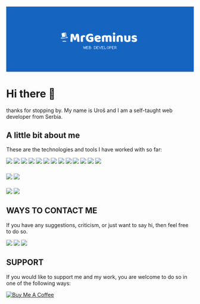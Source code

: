 ![MrGeminus Banner](https://github.com/MrGeminus/MrGeminus/blob/main/MrGeminusGitHubBanner.svg)
# Hi there :wave:


thanks for stopping by. My name is Uroš and I am a self-taught web developer from Serbia.

## A little bit about me

These are the technologies and tools I have worked with so far:


<div style="display:inline_block">
  
<img width="50px" src="https://cdn.jsdelivr.net/gh/devicons/devicon/icons/html5/html5-plain.svg" />

<img width="50px" src="https://cdn.jsdelivr.net/gh/devicons/devicon/icons/css3/css3-plain.svg" />
  
<img width="50px" src='https://cdn.jsdelivr.net/gh/devicons/devicon/icons/sass/sass-original.svg'>  
  
<img width="50px" src="https://cdn.jsdelivr.net/gh/devicons/devicon/icons/bootstrap/bootstrap-original.svg" />        
  
<img width="50px" src='https://cdn.jsdelivr.net/gh/devicons/devicon/icons/tailwindcss/tailwindcss-plain.svg'>
  
<img width="50px" src='https://cdn.jsdelivr.net/gh/devicons/devicon/icons/javascript/javascript-original.svg'>
  
<img width="50px" src='https://cdn.jsdelivr.net/gh/devicons/devicon/icons/typescript/typescript-original.svg'>
  
<img width="50px" src='https://cdn.jsdelivr.net/gh/devicons/devicon/icons/vuejs/vuejs-original.svg'>
  
<img width="50px" src="https://cdn.jsdelivr.net/gh/devicons/devicon/icons/react/react-original.svg" />

<img width="50px" src="https://cdn.jsdelivr.net/gh/devicons/devicon/icons/git/git-plain.svg" />
  
<img width="50px" src="https://cdn.jsdelivr.net/gh/devicons/devicon/icons/npm/npm-original-wordmark.svg" />
  
<img width="50px" src="https://cdn.jsdelivr.net/gh/devicons/devicon/icons/figma/figma-original.svg" /> 
  
<img width="50px" src="https://cdn.jsdelivr.net/gh/devicons/devicon/icons/vscode/vscode-original.svg" />  
  
</div>

###
<img height="175px" src="https://github-readme-stats.vercel.app/api?username=mrgeminus&show_icons=true&theme=tokyonight&include_all_commits=true&count_private=true&border_radius=0&hide_border=true"/> <img height="175px" src="https://github-readme-stats.vercel.app/api/top-langs/?username=mrgeminus&layout=compact&langs_count=9&border_radius=0&hide_border=true&theme=tokyonight&card_width=305"/>

####
<a href="https://github.com/MrGeminus/todo-app-main"><img height="143px" src='https://github-readme-stats.vercel.app/api/pin/?username=mrgeminus&repo=todo-app-main&theme=tokyonight&hide_border=true'/></a>
<a href="https://github.com/MrGeminus/calculator-app-main"><img height="143px" src='https://github-readme-stats.vercel.app/api/pin/?username=mrgeminus&repo=calculator-app-main&theme=tokyonight&hide_border=true'/></a>

## WAYS TO CONTACT ME

If you have any suggestions, criticism, or just want to say hi, then feel free to do so.

<a href="urostomic94@gmail.com" target="_blank"><img src="https://img.shields.io/badge/EMail-%231565C0?style=for-the-badge&logo=gmail&logoColor=white"></a>
<a href="https://www.linkedin.com/in/mrgeminus/" target="_blank"><img src="https://img.shields.io/badge/LinkedIn-%231565C0?style=for-the-badge&logo=linkedin&logoColor=white"></a>
<a href="https://www.xing.com/profile/Uros_Tomic3/cv" target="_blank"><img src="https://img.shields.io/badge/Xing-%231565C0?style=for-the-badge&logo=xing&logoColor=white"></a>

## SUPPORT

If you would like to support me and my work, you are welcome to do so in one of the following ways:

[![Buy Me A Coffee](https://img.shields.io/badge/-Buy_Me_A_Coffee-%231565C0?style=for-the-badge&logo=buymeacoffee&logoColor=white)](https://buymeacoffee.com/mrgeminus)

